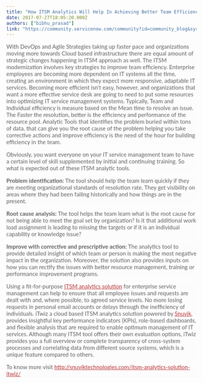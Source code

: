 ```yaml
---
title: "How ITSM Analytics Will Help In Achieving Better Team Efficiency"
date: 2017-07-27T18:05:20.000Z
authors: ["bibhu_prasad"]
link: "https://community.servicenow.com/community?id=community_blog&sys_id=7c6daa29dbd0dbc01dcaf3231f96191e"
---
```

<p style="margin-bottom: 15px; font-size: 15px; font-family: Lato, Arial, Tahoma, sans-serif; color: #626262; background-color: #fcfcfc;">With DevOps and Agile Strategies taking up faster pace and organizations moving more towards Cloud based infrastructure there are equal amount of strategic changes happening in ITSM approach as well. The ITSM modernization involves key strategies to improve team efficiency. Enterprise employees are becoming more dependent on IT systems all the time, creating an environment in which they expect more responsive, adaptable IT services. Becoming more efficient isn't easy, however, and organizations that want a more effective service desk are going to need to put some resources into optimizing IT service management systems. Typically, Team and Individual efficiency is measure based on the Mean time to resolve an issue. The Faster the resolution, better is the efficiency and performance of the resource pool. Analytic Tools that identifies the problem buried within tons of data, that can give you the root cause of the problem helping you take corrective actions and improve efficiency is the need of the hour for building efficiency in the team.</p><p style="margin-bottom: 15px; font-size: 15px; font-family: Lato, Arial, Tahoma, sans-serif; color: #626262; background-color: #fcfcfc;">Obviously, you want everyone on your IT service management team to have a certain level of skill supplemented by initial and continuing training. So what is expected out of these ITSM analytic tools.</p><p style="margin-bottom: 15px; font-size: 15px; font-family: Lato, Arial, Tahoma, sans-serif; color: #626262; background-color: #fcfcfc;"><span style="font-style: inherit; font-weight: bold; font-size: inherit; font-family: inherit;">Problem identification:</span> The tool should help the team learn quickly if they are meeting organizational standards of resolution rate. They get visibility on areas where they had been failing historically and how things are in the present.</p><p style="margin-bottom: 15px; font-size: 15px; font-family: Lato, Arial, Tahoma, sans-serif; color: #626262; background-color: #fcfcfc;"><span style="font-style: inherit; font-weight: bold; font-size: inherit; font-family: inherit;">Root cause analysis:</span> The tool helps the team learn what is the root cause for not being able to meet the goal set by organization? Is it that additional work load assignment is leading to missing the targets or if it is an individual capability or knowledge issue?</p><p style="margin-bottom: 15px; font-size: 15px; font-family: Lato, Arial, Tahoma, sans-serif; color: #626262; background-color: #fcfcfc;"><span style="font-style: inherit; font-weight: bold; font-size: inherit; font-family: inherit;">Improve with corrective and prescriptive action:</span> The analytics tool to provide detailed insight of which team or person is making the most negative impact in the organization. Moreover, the solution also provides inputs on how you can rectify the issues with better resource management, training or performance improvement programs.</p><p style="margin-bottom: 15px; font-size: 15px; font-family: Lato, Arial, Tahoma, sans-serif; color: #626262; background-color: #fcfcfc;">Using a fit-for-purpose <a title="uviktechnologies.com/itsm-analytics-solution-itwiz/" href="http://snuviktechnologies.com/itsm-analytics-solution-itwiz/" style="font-style: inherit; font-weight: inherit; font-size: inherit; font-family: inherit; color: #ba3334;">ITSM analytics solution</a> for enterprise service management can help to ensure that all employee issues and requests are dealt with and, where possible, to agreed service levels. No more losing requests in personal email accounts or delays through the inefficiency of individuals. iTwiz a cloud based ITSM analytics solution powered by <a title="uviktechnologies.com/" href="http://snuviktechnologies.com/" style="font-style: inherit; font-weight: inherit; font-size: inherit; font-family: inherit; color: #ba3334;">Snuvik</a>, provides insightful key performance indicators (KPIs), role-based dashboards, and flexible analysis that are required to enable optimum management of IT services. Although many ITSM tool offers their own evaluation options, iTwiz provides you a full overview or complete transparency of cross-system processes and correlating data from different source systems, which is a unique feature compared to others.</p><p style="margin-bottom: 15px; font-size: 15px; font-family: Lato, Arial, Tahoma, sans-serif; color: #626262; background-color: #fcfcfc;">To know more visit <a title="uviktechnologies.com/itsm-analytics-solution-itwiz/" href="http://snuviktechnologies.com/itsm-analytics-solution-itwiz/" style="font-style: inherit; font-weight: inherit; font-size: inherit; font-family: inherit; color: #ba3334;">http://snuviktechnologies.com/itsm-analytics-solution-itwiz/</a></p>